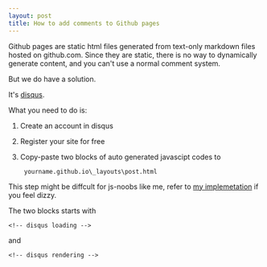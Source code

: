 ```yaml
---
layout: post
title: How to add comments to Github pages
---
```


Github pages are static html files generated from text-only markdown files hosted on github.com. Since they are static, there is no way to dynamically generate content, and you can't use a normal comment system.<br>

But we do have a solution.

It's [disqus](http://disqus.com/).




What you need to do is:

1. Create an account in disqus
2. Register your site for free
3. Copy-paste two blocks of auto generated javascipt codes to

        yourname.github.io\_layouts\post.html

This step might be diffcult for js-noobs like me, refer to [my implemetation](https://github.com/vinjn/vinjn.github.io/blob/master/_layouts/post.html) if you feel dizzy. 

The two blocks starts with 

    <!-- disqus loading --> 
and 

    <!-- disqus rendering -->
